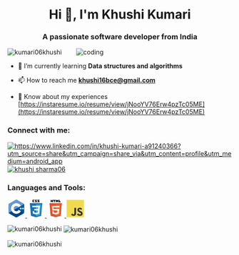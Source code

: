 <h1 align="center">Hi 👋, I'm Khushi Kumari</h1>
<h3 align="center">A passionate software developer from India</h3>

<img align="right" alt="coding" width="350" src="https://i.pinimg.com/originals/81/17/8b/81178b47a8598f0c81c4799f2cdd4057.gif">

<p align="left"> <img src="https://komarev.com/ghpvc/?username=kumari06khushi&label=Profile%20views&color=0e75b6&style=flat" alt="kumari06khushi" /> </p>

- 🌱 I’m currently learning **Data structures and algorithms**

- 📫 How to reach me **khushi16bce@gmail.com**

- 📄 Know about my experiences [https://instaresume.io/resume/view/jNooYV76Erw4pzTc05ME](https://instaresume.io/resume/view/jNooYV76Erw4pzTc05ME)

<h3 align="left">Connect with me:</h3>
<p align="left">
<a href="https://linkedin.com/in/https://www.linkedin.com/in/khushi-kumari-a91240366?utm_source=share&utm_campaign=share_via&utm_content=profile&utm_medium=android_app" target="blank"><img align="center" src="https://raw.githubusercontent.com/rahuldkjain/github-profile-readme-generator/master/src/images/icons/Social/linked-in-alt.svg" alt="https://www.linkedin.com/in/khushi-kumari-a91240366?utm_source=share&utm_campaign=share_via&utm_content=profile&utm_medium=android_app" height="30" width="40" /></a>
<a href="https://www.leetcode.com/khushi sharma06" target="blank"><img align="center" src="https://raw.githubusercontent.com/rahuldkjain/github-profile-readme-generator/master/src/images/icons/Social/leet-code.svg" alt="khushi sharma06" height="30" width="40" /></a>
</p>

<h3 align="left">Languages and Tools:</h3>
<p align="left"> <a href="https://www.w3schools.com/cpp/" target="_blank" rel="noreferrer"> <img src="https://raw.githubusercontent.com/devicons/devicon/master/icons/cplusplus/cplusplus-original.svg" alt="cplusplus" width="40" height="40"/> </a> <a href="https://www.w3schools.com/css/" target="_blank" rel="noreferrer"> <img src="https://raw.githubusercontent.com/devicons/devicon/master/icons/css3/css3-original-wordmark.svg" alt="css3" width="40" height="40"/> </a> <a href="https://www.w3.org/html/" target="_blank" rel="noreferrer"> <img src="https://raw.githubusercontent.com/devicons/devicon/master/icons/html5/html5-original-wordmark.svg" alt="html5" width="40" height="40"/> </a> <a href="https://developer.mozilla.org/en-US/docs/Web/JavaScript" target="_blank" rel="noreferrer"> <img src="https://raw.githubusercontent.com/devicons/devicon/master/icons/javascript/javascript-original.svg" alt="javascript" width="40" height="40"/> </a> </p>

<p><img align="left" src="https://github-readme-stats.vercel.app/api/top-langs?username=kumari06khushi&show_icons=true&locale=en&layout=compact" alt="kumari06khushi" /></p>

<p>&nbsp;<img align="center" src="https://github-readme-stats.vercel.app/api?username=kumari06khushi&show_icons=true&locale=en" alt="kumari06khushi" /></p>

<p><img align="center" src="https://github-readme-streak-stats.herokuapp.com/?user=kumari06khushi&" alt="kumari06khushi" /></p>

